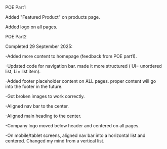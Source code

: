 POE Part1


Added "Featured Product" on products page.

Added logo on all pages.







POE Part2


Completed 29 September 2025:



-Added more content to homepage (feedback from POE part1).

-Updated code for navigation bar. made it more structured ( Ul= unordered list, Li= list item).

-Added footer placeholder content on ALL pages. proper content will go into the footer in the future.

-Got broken images to work correctly.

-Aligned nav bar to the center. 

-Aligned main heading to the center.

-Company logo moved below header and centered on all pages.

-On mobile/tablet screens, aligned nav bar into a horizontal list and centered. Changed my mind from a vertical list.
